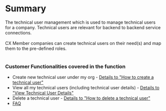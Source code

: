 # Summary

The technical user management which is used to manage technical users for a company. Technical users are relevant for backend to backend service connections.  
<br>
CX Member companies can create technical users on their need(s) and map them to the pre-defined roles.
<br>
<br>

### Customer Functionalities covered in the function

- Create new technical user under my org - [Details to "How to create a technical user"](./02.%20Create%20Technical%20User.md)
- View all my technical users (including technical user details) - [Details to "View Technical User Details"](./01.%20Technical%20User%20Overview.md)
- Delete a technical user - [Details to "How to delete a technical user"](./03.%20Delete%20Technical%20User.md)
- [FAQ](./04.%20FAQ.md)

<br>
<br>
